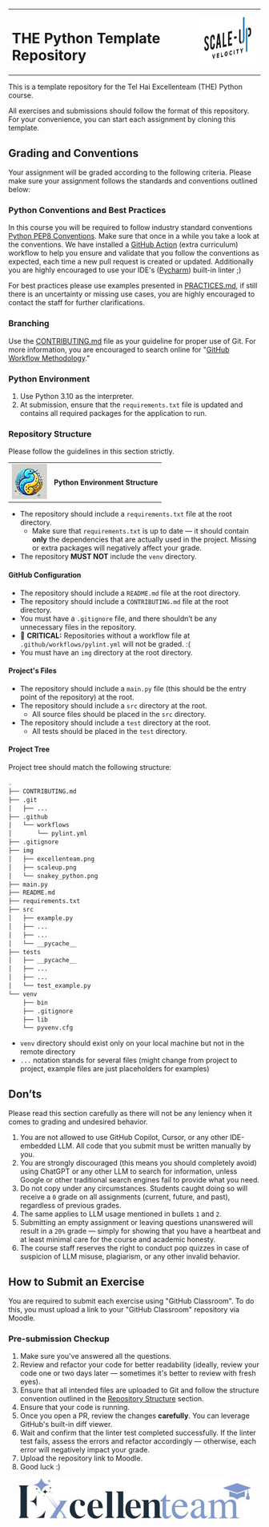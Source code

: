 <table>
<tr style="border: none">
<td style="border: none">

# THE Python Template Repository

</td>
<td align="right" style="border: none">
<img src="./img/scaleup.png" alt="Scaleup" height="100">
</td>
</tr>
</table>

This is a template repository for the Tel Hai Excellenteam (THE) Python course.

All exercises and submissions should follow the format of this repository. For your convenience, you can start each assignment by cloning this template.

## Grading and Conventions
Your assignment will be graded according to the following criteria. Please make sure your assignment follows the standards and conventions outlined below:

### Python Conventions and Best Practices
In this course you will be required to follow industry standard conventions [Python PEP8 Conventions](https://peps.python.org/pep-0008/). Make sure that once in a while you take a look at the conventions. We have installed a [GitHub Action](https://docs.github.com/en/actions/writing-workflows/quickstart) (extra curriculum) workflow to help you ensure and validate that you follow the conventions as expected, each time a new pull request is created or updated. Additionally you are highly encouraged to use your IDE's ([Pycharm](https://www.jetbrains.com/pycharm/)) built-in linter ;)

For best practices please use examples presented in [PRACTICES.md](PRACTICES.md), if still there is an uncertainty or missing use cases, you are highly encouraged to contact the staff for further clarifications.

### Branching
Use the [CONTRIBUTING.md](CONTRIBUTING.md) file as your guideline for proper use of Git. For more information, you are encouraged to search online for "[GitHub Workflow Methodology](https://www.youtube.com/watch?v=U_IFGpJDbeU&ab_channel=DevOpsToolkit)."

### Python Environment
1. Use Python 3.10 as the interpreter.
2. At submission, ensure that the `requirements.txt` file is updated and contains all required packages for the application to run.

### Repository Structure
Please follow the guidelines in this section strictly.

<table>
<tr style="border: none">
<td style="border: none"><img src="./img/snakey_python.png" alt="Python Logo" width="70" height="70"></td>
<td style="border: none"><h4>Python Environment Structure</h4></td>
</tr>
</table>

* The repository should include a `requirements.txt` file at the root directory.
  * Make sure that `requirements.txt` is up to date — it should contain **only** the dependencies that are actually used in the project. Missing or extra packages will negatively affect your grade.
* The repository **MUST NOT** include the `venv` directory.

#### GitHub Configuration
* The repository should include a `README.md` file at the root directory.
* The repository should include a `CONTRIBUTING.md` file at the root directory.
* You must have a `.gitignore` file, and there shouldn’t be any unnecessary files in the repository.
* 🚨 **CRITICAL:** Repositories without a workflow file at `.github/workflows/pylint.yml` will not be graded. :(
* You must have an `img` directory at the root directory.

#### Project's Files
* The repository should include a `main.py` file (this should be the entry point of the repository) at the root.
* The repository should include a `src` directory at the root.
  * All source files should be placed in the `src` directory.
* The repository should include a `test` directory at the root.
  * All tests should be placed in the `test` directory.

#### Project Tree
Project tree should match the following structure:

```bash
.
├── CONTRIBUTING.md
├── .git
│   ├── ...
├── .github
│   └── workflows
│       └── pylint.yml
├── .gitignore
├── img
│   ├── excellenteam.png
│   ├── scaleup.png
│   └── snakey_python.png
├── main.py
├── README.md
├── requirements.txt
├── src
│   ├── example.py
│   ├── ...
│   ├── ...
│   └── __pycache__
├── tests
│   ├── __pycache__
│   ├── ...
│   ├── ...
│   └── test_example.py
└── venv
    ├── bin
    ├── .gitignore
    ├── lib
    └── pyvenv.cfg
```
* `venv` directory should exist only on your local machine but not in the remote directory
* `...` notation stands for several files (might change from project to project, example files are just placeholders for examples)

## Don’ts
Please read this section carefully as there will not be any leniency when it comes to grading and undesired behavior.
1. You are not allowed to use GitHub Copilot, Cursor, or any other IDE-embedded LLM. All code that you submit must be written manually by you.
2. You are strongly discouraged (this means you should completely avoid) using ChatGPT or any other LLM to search for information, unless Google or other traditional search engines fail to provide what you need.
3. Do not copy under any circumstances. Students caught doing so will receive a `0` grade on all assignments (current, future, and past), regardless of previous grades.
4. The same applies to LLM usage mentioned in bullets `1` and `2`.
5. Submitting an empty assignment or leaving questions unanswered will result in a `20%` grade — simply for showing that you have a heartbeat and at least minimal care for the course and academic honesty.
6. The course staff reserves the right to conduct pop quizzes in case of suspicion of LLM misuse, plagiarism, or any other invalid behavior.

## How to Submit an Exercise
You are required to submit each exercise using "GitHub Classroom". To do this, you must upload a link to your "GitHub Classroom" repository via Moodle.

### Pre-submission Checkup
1. Make sure you've answered all the questions.
2. Review and refactor your code for better readability (ideally, review your code one or two days later — sometimes it's better to review with fresh eyes).
3. Ensure that all intended files are uploaded to Git and follow the structure convention outlined in the [Repository Structure](#repository-structure) section.
4. Ensure that your code is running.
5. Once you open a PR, review the changes **carefully**. You can leverage GitHub's built-in diff viewer.
6. Wait and confirm that the linter test completed successfully. If the linter test fails, assess the errors and refactor accordingly — otherwise, each error will negatively impact your grade.
7. Upload the repository link to Moodle.
8. Good luck :)

<!-- Center Excellenteam image -->
<p align="center">
  <img src="./img/excellenteam.png" alt="Excellenteam">
</p>
